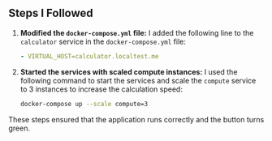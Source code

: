 ## Steps I Followed

1. **Modified the `docker-compose.yml` file:**
   I added the following line to the `calculator` service in the `docker-compose.yml` file:

   ```yaml
   - VIRTUAL_HOST=calculator.localtest.me
   ```

2. **Started the services with scaled compute instances:**
   I used the following command to start the services and scale the `compute` service to 3 instances to increase the calculation speed:
   ```sh
   docker-compose up --scale compute=3
   ```

These steps ensured that the application runs correctly and the button turns green.
